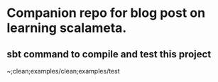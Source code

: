# Companion repo for blog post on learning scalameta. 

## sbt command to compile and test this project
~;clean;examples/clean;examples/test
